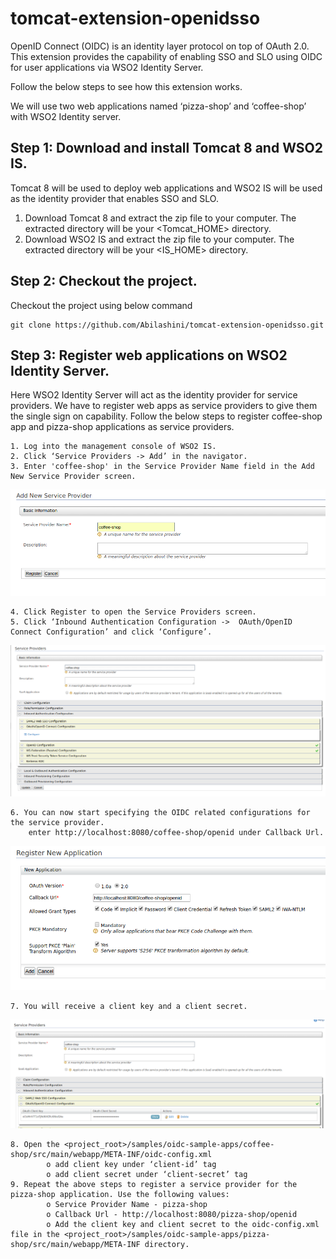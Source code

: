 # tomcat-extension-openidsso #

OpenID Connect (OIDC) is an identity layer protocol on top of OAuth 2.0.
This extension provides the capability of enabling SSO and SLO using OIDC for user applications via WSO2 Identity Server.

Follow the below steps to see how this extension works.

We will use two web applications named ‘pizza-shop’ and ‘coffee-shop’  with WSO2 Identity server.

## Step 1: Download and install Tomcat 8 and WSO2 IS. ##

Tomcat 8 will be used to deploy web applications and WSO2 IS will be used as the identity provider that enables SSO and SLO.

   1. Download Tomcat 8 and extract the zip file to your computer. 
        The extracted directory will be your <Tomcat_HOME> directory.
   2. Download WSO2 IS and extract the zip file to your computer. 
        The extracted directory will be your <IS_HOME> directory.

## Step 2: Checkout the project. ##

Checkout the project using below command

    git clone https://github.com/Abilashini/tomcat-extension-openidsso.git

## Step 3: Register web applications on WSO2 Identity Server. ##

Here WSO2 Identity Server will act as the identity provider for service providers.
We have to register web apps as service providers to give them the single sign on capability.
Follow the below steps to register coffee-shop app and pizza-shop applications as service providers.

    1. Log into the management console of WSO2 IS.
    2. Click ‘Service Providers -> Add’ in the navigator.
    3. Enter 'coffee-shop' in the Service Provider Name field in the Add New Service Provider screen.

![alt tag](https://github.com/Abilashini/tomcat-extension-openidsso/blob/master/resources/Service-provider-register-1.png)
    
    4. Click Register to open the Service Providers screen.
    5. Click ‘Inbound Authentication Configuration ->  OAuth/OpenID Connect Configuration’ and click ‘Configure’.
    
![alt tag](https://github.com/Abilashini/tomcat-extension-openidsso/blob/master/resources/Service-provider-register-2.png)
    
    6. You can now start specifying the OIDC related configurations for the service provider.
	    enter http://localhost:8080/coffee-shop/openid under Callback Url.
        
![alt tag](https://github.com/Abilashini/tomcat-extension-openidsso/blob/master/resources/Service-provider-register-3.png)

    7. You will receive a client key and a client secret.
    
![alt tag](https://github.com/Abilashini/tomcat-extension-openidsso/blob/master/resources/Service-provider-register-4.png)
    
    8. Open the <project_root>/samples/oidc-sample-apps/coffee-shop/src/main/webapp/META-INF/oidc-config.xml
            o add client key under ‘client-id’ tag
            o add client secret under ‘client-secret’ tag
    9. Repeat the above steps to register a service provider for the pizza-shop application. Use the following values:
            o Service Provider Name - pizza-shop
            o Callback Url - http://localhost:8080/pizza-shop/openid
            o Add the client key and client secret to the oidc-config.xml file in the <project_root>/samples/oidc-sample-apps/pizza-shop/src/main/webapp/META-INF directory.






